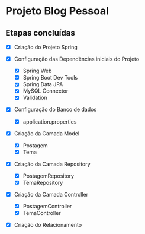<h1>Projeto Blog Pessoal</h1>

<h2>Etapas concluídas</h2>


- [x] Criação do Projeto Spring
- [x] Configuração das Dependências iniciais do Projeto
  - [x] Spring Web
  - [x] Spring Boot Dev Tools
  - [x] Spring Data JPA
  - [x] MySQL Connector
  - [x] Validation
- [x] Configuração do Banco de dados
  - [x] application.properties
- [x] Criação da Camada Model
  - [x] Postagem
  - [x] Tema
- [x] Criação da Camada Repository
  - [x] PostagemRepository
  - [x] TemaRepository
- [x] Criação da Camada Controller
  - [x] PostagemController 
  - [x] TemaController
- [x] Criação do Relacionamento

